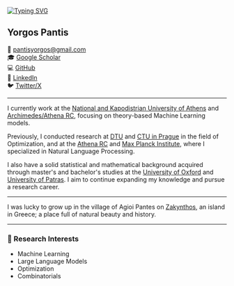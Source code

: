 [![Typing SVG](https://readme-typing-svg.demolab.com/?lines=Hi,+I'm+Yorgos+Pantis)](https://git.io/typing-svg)

## Yorgos Pantis

📧 [pantisyorgos@gmail.com](mailto:pantisyorgos@gmail.com)  
🎓 [Google Scholar](https://scholar.google.com/citations?user=SkQq70gAAAAJ&hl=en&oi=ao)  
💻 [GitHub](https://github.com/yorgospantis)  
🔗 [LinkedIn](https://www.linkedin.com/in/yorgospantis)  
🐦 [Twitter/X](https://x.com/yorgos_pantis)

---

I currently work at the [National and Kapodistrian University of Athens](https://www.di.uoa.gr/en) and [Archimedes/Athena RC](https://archimedesai.gr/en/), focusing on theory-based Machine Learning models.

Previously, I conducted research at [DTU](https://www.compute.dtu.dk/) and [CTU in Prague](https://fel.cvut.cz/en) in the field of Optimization, and at the [Athena RC](https://www.athenarc.gr/en/imsi) and [Max Planck Institute](https://www.mis.mpg.de/), where I specialized in Natural Language Processing.

I also have a solid statistical and mathematical background acquired through master's and bachelor's studies at the [University of Oxford](https://www.stats.ox.ac.uk/) and [University of Patras](https://www.math.upatras.gr/en). I aim to continue expanding my knowledge and pursue a research career.

---

I was lucky to grow up in the village of Agioi Pantes on [Zakynthos](https://en.wikipedia.org/wiki/Zakynthos), an island in Greece; a place full of natural beauty and history.

---

### 🔬 Research Interests

- Machine Learning  
- Large Language Models  
- Optimization  
- Combinatorials
